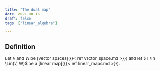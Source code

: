```yaml
---
title: "The dual map"
date: 2021-08-15
draft: false
tags: ["linear_algebra"]

---
```


## Definition
Let $V$ and $W$ be [vector spaces]({{< ref vector_space.md >}}) and let $T \in \Lin(V, W)$ be a [linear map]({{< ref linear_maps.md >}}).